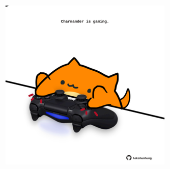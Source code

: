 <!-- built at 23/08/2021, 22:02:20 UTC -->
<p align="center">
  <img width="500" height="500" src="./ReadmeImage.svg">
</p>
